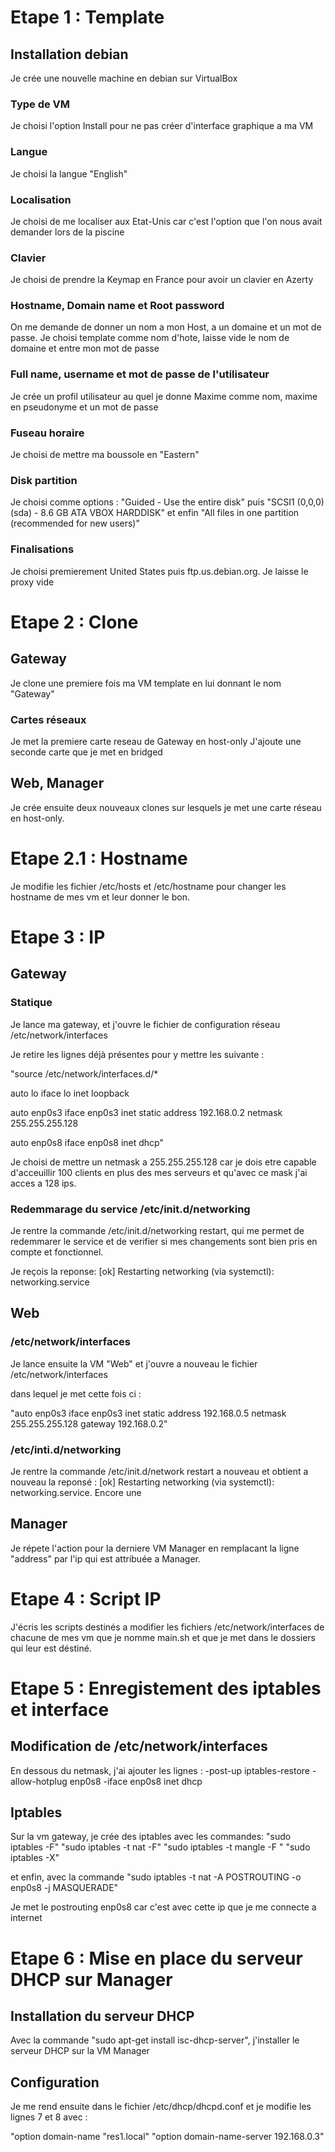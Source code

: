 # Etape 1 : Template

## Installation debian 

Je crée une nouvelle machine en debian sur VirtualBox

### Type de VM 
Je choisi l'option Install pour ne pas créer d'interface graphique a ma VM

### Langue
Je choisi la langue "English"

### Localisation
Je choisi de me localiser aux Etat-Unis car c'est l'option que l'on nous avait demander lors de la piscine

### Clavier
Je choisi de prendre la Keymap en France pour avoir un clavier en Azerty

### Hostname, Domain name et Root password
On me demande de donner un nom a mon Host, a un domaine et un mot de passe. Je choisi template comme nom d'hote, laisse vide le nom de domaine et entre mon mot de passe

### Full name, username et mot de passe de l'utilisateur
Je crée un profil utilisateur au quel je donne Maxime comme nom, maxime en pseudonyme et un mot de passe

### Fuseau horaire
Je choisi de mettre ma boussole en "Eastern"

### Disk partition
Je choisi comme options : "Guided - Use the entire disk"
puis "SCSI1 (0,0,0)  (sda) - 8.6 GB ATA VBOX HARDDISK"
et enfin "All files in one partition (recommended for new users)"

### Finalisations
Je choisi premierement United States puis ftp.us.debian.org. Je laisse le proxy vide

# Etape 2 : Clone 

## Gateway

Je clone une premiere fois ma VM template en lui donnant le nom "Gateway"

### Cartes réseaux

Je met la premiere carte reseau de Gateway en host-only
J'ajoute une seconde carte que je met en bridged 

## Web, Manager

Je crée ensuite deux nouveaux clones sur lesquels je met une carte réseau en host-only.
# Etape 2.1 : Hostname

Je modifie les fichier /etc/hosts et /etc/hostname pour changer les hostname de mes vm et leur donner le bon.

# Etape 3 : IP

## Gateway

### Statique

Je lance ma gateway, et j'ouvre le fichier de configuration réseau /etc/network/interfaces

Je retire les lignes déjà présentes pour y mettre les suivante : 

"source /etc/network/interfaces.d/*

auto lo
iface lo inet loopback

auto enp0s3
 iface enp0s3 inet static
		address 192.168.0.2
		netmask 255.255.255.128

 auto enp0s8
 iface enp0s8 inet dhcp"

Je choisi de mettre un netmask a 255.255.255.128 car je dois etre capable d'acceuillir 100 clients en plus des mes serveurs et qu'avec ce mask j'ai acces a 128 ips.

### Redemmarage du service /etc/init.d/networking

Je rentre la commande /etc/init.d/networking restart, qui me permet de redemmarer le service et de verifier si mes changements sont bien pris en compte et fonctionnel.

Je reçois la reponse: [ok] Restarting networking (via systemctl): networking.service

## Web

### /etc/network/interfaces

Je lance ensuite la VM "Web" et j'ouvre a nouveau le fichier /etc/network/interfaces

dans lequel je met cette fois ci : 

"auto enp0s3
 iface enp0s3 inet static
		address 192.168.0.5
		netmask 255.255.255.128
		gateway 192.168.0.2"

### /etc/inti.d/networking

Je rentre la commande /etc/init.d/network restart a nouveau et obtient a nouveau la reponsé : [ok] Restarting networking (via systemctl): networking.service. Encore une

## Manager

Je répete l'action pour la derniere VM Manager en remplacant la ligne "address" par l'ip qui est attribuée a Manager.

# Etape 4 : Script IP

J'écris les scripts destinés a modifier les fichiers /etc/network/interfaces de chacune de mes vm que je nomme main.sh et que je met dans le dossiers qui leur est déstiné.

# Etape 5 : Enregistement des iptables et interface

## Modification de /etc/network/interfaces

En dessous du netmask, j'ai ajouter les lignes :
-post-up iptables-restore 
-allow-hotplug enp0s8
-iface enp0s8 inet dhcp

## Iptables

Sur la vm gateway, je crée des iptables avec les commandes: 
"sudo iptables -F"
"sudo iptables -t nat -F"
"sudo iptables -t mangle -F "
"sudo iptables -X"

et enfin, avec la commande "sudo iptables -t nat -A POSTROUTING -o enp0s8 -j MASQUERADE"

Je met le postrouting enp0s8 car c'est avec cette ip que je me connecte a internet

# Etape 6 : Mise en place du serveur DHCP sur Manager  

## Installation du serveur DHCP

Avec la commande "sudo apt-get install isc-dhcp-server", j'installer le serveur DHCP sur la VM Manager

## Configuration

Je me rend ensuite dans le fichier /etc/dhcp/dhcpd.conf et je modifie les lignes 7 et 8 avec : 

"option domain-name "res1.local"
"option domain-name-server 192.168.0.3"




















